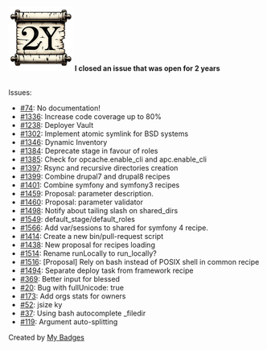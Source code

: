 <img src="https://github.com/my-badges/my-badges/blob/master/badges/old-issue/old-issue-2.png?raw=true" alt="I closed an issue that was open for 2 years" title="I closed an issue that was open for 2 years" width="128">
<strong>I closed an issue that was open for 2 years</strong>
<br><br>

Issues:

- <a href="https://github.com/doctrine/migrations/issues/74">#74</a>: No documentation!
- <a href="https://github.com/deployphp/deployer/issues/1336">#1336</a>: Increase code coverage up to 80%
- <a href="https://github.com/deployphp/deployer/issues/1238">#1238</a>: Deployer Vault
- <a href="https://github.com/deployphp/deployer/issues/1302">#1302</a>: Implement atomic symlink for BSD systems
- <a href="https://github.com/deployphp/deployer/issues/1346">#1346</a>: Dynamic Inventory
- <a href="https://github.com/deployphp/deployer/issues/1384">#1384</a>: Deprecate stage in favour of roles
- <a href="https://github.com/deployphp/deployer/issues/1385">#1385</a>: Check for opcache.enable_cli and apc.enable_cli
- <a href="https://github.com/deployphp/deployer/issues/1397">#1397</a>: Rsync and recursive directories creation
- <a href="https://github.com/deployphp/deployer/issues/1399">#1399</a>: Combine drupal7 and drupal8 recipes
- <a href="https://github.com/deployphp/deployer/issues/1401">#1401</a>: Combine symfony and symfony3 recipes
- <a href="https://github.com/deployphp/deployer/issues/1459">#1459</a>: Proposal: parameter description.
- <a href="https://github.com/deployphp/deployer/issues/1460">#1460</a>: Proposal: parameter validator
- <a href="https://github.com/deployphp/deployer/issues/1498">#1498</a>: Notify about tailing slash on shared_dirs
- <a href="https://github.com/deployphp/deployer/issues/1549">#1549</a>: default_stage/default_roles
- <a href="https://github.com/deployphp/deployer/issues/1566">#1566</a>: Add var/sessions to shared for symfony 4 recipe.
- <a href="https://github.com/deployphp/deployer/issues/1414">#1414</a>: Create a new bin/pull-request script
- <a href="https://github.com/deployphp/deployer/issues/1438">#1438</a>: New proposal for recipes loading
- <a href="https://github.com/deployphp/deployer/issues/1514">#1514</a>: Rename runLocally to run_locally?
- <a href="https://github.com/deployphp/deployer/issues/1516">#1516</a>: [Proposal] Rely on bash instead of POSIX shell in common recipe
- <a href="https://github.com/deployphp/deployer/issues/1494">#1494</a>: Separate deploy task from framework recipe
- <a href="https://github.com/chjj/blessed/issues/369">#369</a>: Better input for blessed
- <a href="https://github.com/embarklabs/neo-blessed/issues/20">#20</a>: Bug with fullUnicode: true
- <a href="https://github.com/vdaubry/github-awards/issues/173">#173</a>: Add orgs stats for owners 
- <a href="https://github.com/antonmedv/jsize/issues/52">#52</a>: jsize ky
- <a href="https://github.com/f/omelette/issues/37">#37</a>: Using bash autocomplete _filedir
- <a href="https://github.com/antonmedv/fx/issues/119">#119</a>: Argument auto-splitting


Created by <a href="https://github.com/my-badges/my-badges">My Badges</a>